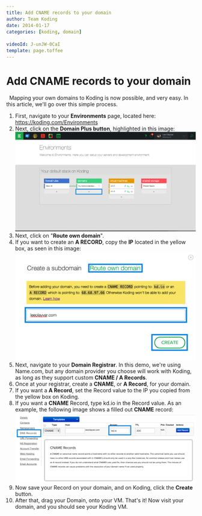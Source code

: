 ```yaml
---
title: Add CNAME records to your domain
author: Team Koding
date: 2014-01-17
categories: [koding, domain]

videoId: J-unJW-0CaI
template: page.toffee
---
```


# Add CNAME records to your domain

  Mapping your own domains to Koding is now possible, and very easy. In this 
article, we'll go over this simple process.  

  1. First, navigate to your **Environments** page, located here: <https://koding.com/Environments>
  2. Next, click on the **Domain Plus button**, highlighted in this 
  image:![cname-01-domain-plus](cname-01-domain-plus.png)
  3. Next, click on "**Route own domain**".
  4. If you want to create an **A RECORD**, copy the **IP** located in the 
  yellow box, as seen in this image: ![cname-02-route](cname-02-route.png)
  5. Next, navigate to your **Domain Registrar**. In this demo, we're using Name.com, but any domain provider you choose will work with Koding, as long as they support custom **CNAME / A Records**.
  6. Once at your registrar, create a **CNAME**, or **A Record**, for your domain.
  7. If you want a **A Record**, set the Record value to the IP you copied from the yellow box on Koding.
  8. If you want a **CNAME** Record, type kd.io in the Record value. As an 
  example, the following image shows a filled out **CNAME** record: 
![cname-03-namedotcom](cname-03-namedotcom.png)
  9. Now save your Record on your domain, and on Koding, click the **Create** button.
  10. After that, drag your Domain, onto your VM.
That's it! Now visit your domain, and you should see your Koding VM.
